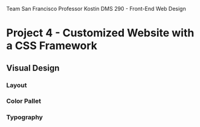 Team San Francisco
Professor Kostin
DMS 290 - Front-End Web Design

# Project 4 - Customized Website with a CSS Framework

## Visual Design

### Layout

### Color Pallet

### Typography
